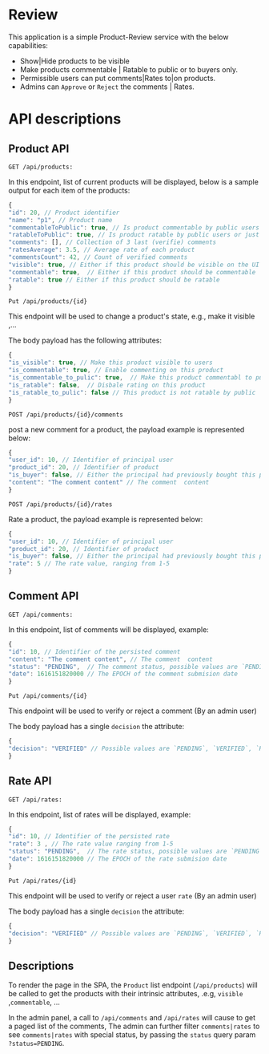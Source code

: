 # Review
This application is a simple Product-Review service with the below capabilities:

- Show|Hide products to be visible
- Make products commentable | Ratable to public or to buyers only.
- Permissible users can put comments|Rates to|on products.
- Admins can `Approve` or `Reject` the comments | Rates.

# API descriptions

## Product API

```http
GET /api/products:
```

In this endpoint, list of current products will be displayed, below is a sample output for each item of the products:

```javascript
{
"id": 20, // Product identifier
"name": "p1", // Product name
"commentableToPublic": true, // Is product commentable by public users or just buyers can do 
"ratableToPublic": true, // Is product ratable by public users or just buyers can do 
"comments": [], // Collection of 3 last (verifie) comments
"ratesAverage": 3.5, // Average rate of each product
"commentsCount": 42, // Count of verified comments
"visible": true, // Either if this product should be visible on the UI
"commentable": true,  // Either if this product should be commentable
"ratable": true // Either if this product should be ratable
}
```

```http
Put /api/products/{id}
```
This endpoint will be used to change a product's state, e.g., make it visible ,...

The body payload has the following attributes:
```javascript
{
"is_visible": true, // Make this product visible to users
"is_commentable": true, // Enable commenting on this product
"is_commentable_to_pulic": true,  // Make this product commentabl to public 
"is_ratable": false,  // Disbale rating on this product
"is_ratable_to_pulic": false // This product is not ratable by public
}
```

```http
POST /api/products/{id}/comments
```
post a new comment for a product, the payload example is represented below:

```javascript
{
"user_id": 10, // Identifier of principal user
"product_id": 20, // Identifier of product
"is_buyer": false, // Either the principal had previously bought this product
"content": "The comment content" // The comment  content
}
```

```http
POST /api/products/{id}/rates
```
Rate a product, the payload example is represented below:

```javascript
{
"user_id": 10, // Identifier of principal user
"product_id": 20, // Identifier of product
"is_buyer": false, // Either the principal had previously bought this product
"rate": 5 // The rate value, ranging from 1-5
}
```

## Comment API

```http
GET /api/comments:
```

In this endpoint, list of comments will be displayed, example:

```javascript
{
"id": 10, // Identifier of the persisted comment
"content": "The comment content", // The comment  content
"status": "PENDING",  // The comment status, possible values are `PENDING`, `VERIFIED`, `REJECTED`
"date": 1616151820000 // The EPOCH of the comment submision date
}
```

```http
Put /api/comments/{id}
```
This endpoint will be used to verify or reject a comment (By an admin user)

The body payload has a single `decision` the attribute:
```javascript
{
"decision": "VERIFIED" // Possible values are `PENDING`, `VERIFIED`, `REJECTED`
}
```

## Rate API

```http
GET /api/rates:
```
In this endpoint, list of rates will be displayed, example:

```javascript
{
"id": 10, // Identifier of the persisted rate
"rate": 3 , // The rate value ranging from 1-5
"status": "PENDING",  // The rate status, possible values are `PENDING`, `VERIFIED`, `REJECTED`
"date": 1616151820000 // The EPOCH of the rate submision date
}
```

```http
Put /api/rates/{id}
```
This endpoint will be used to verify or reject a user `rate` (By an admin user)

The body payload has a single `decision` the attribute:
```javascript
{
"decision": "VERIFIED" // Possible values are `PENDING`, `VERIFIED`, `REJECTED`
}
```

## Descriptions

To render the page in the SPA, the `Product` list endpoint (`/api/products`) will be called to get the products with 
their intrinsic attributes, .e.g, `visible` ,`commentable`, ...

In the admin panel, a call to `/api/comments` and `/api/rates` will cause to get a paged list of the comments,
The admin can further filter `comments|rates` to see `comments|rates` with special status,
by passing the `status` query param `?status=PENDING`.